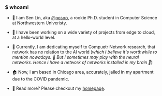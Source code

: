### $ whoami

- 👋 I am Sen Lin, aka [@posoo](https://github.com/posoo), a rookie Ph.D. student in Computer Science at Northwestern Univeristy.

- 🐣 I have been working on a wide variety of projects from edge to cloud, at a hello-world level.

- 🥷 Currently, I am dedicating myself to Compuetr Network research, that network has no relation to the AI world (_which I believe it's worthwhile to mention nowadays. 🤡 But I sometimes may play with the neural networks. Hence I have a network of networks installed in my brain 🧠_)

- 🏠 Now, I am based in Chicago area, accurately, jailed in my apartment due to the COVID pandemic.

- 📖 Read more? Please checkout my [homepage](https://senlin.dev).



<!--
**posoo/posoo** is a ✨ _special_ ✨ repository because its `README.md` (this file) appears on your GitHub profile.

Here are some ideas to get you started:

- 🔭 I’m currently working on ...
- 🌱 I’m currently learning ...
- 👯 I’m looking to collaborate on ...
- 🤔 I’m looking for help with ...
- 💬 Ask me about ...
- 📫 How to reach me: ...
- 😄 Pronouns: ...
- ⚡ Fun fact: ...
-->
